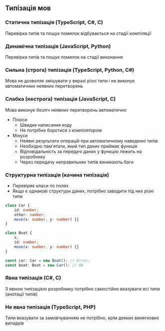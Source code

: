 ## Типізація мов

### Статична типізація (TypeScript, C#, С)

Перевірка типів та пошук помилок відбувається на стадії компіляції

### Динамічна типізація (JavaScript, Python)

Перевірка типів та пошук помилок на стадії виконання

### Сильна (строга) типізація (TypeScript, Python, C#)

Мова не дозволяє змішувати у виразі різні типи і не виконує автоматичних неявних перетворень

### Слабка (нестрога) типізація (JavaScript, С)

Мова виконує безліч неявних перетворень автоматично

-   Плюси
    -   Швидке написання коду
    -   Не потрібно боротися з компілятором
-   Мінуси
    -   Неявні результати операцій при автоматичному наведенні типів
    -   Необхідно пам'ятати, який тип даних приймає функція
    -   Відповідальність за передачі даних у функцію лежить на розробнику
    -   Через передачу неправильних типів виникають баги

### Структурна типізація (качина типізація)

-   Перевіряє класи по полях
-   Якщо є однакові структури даних, потрібно заводити під них різні типи

```ts
class Car {
    id: number;
    other: number;
    move(x: number, y: number) {}
}

class Boat {
    x;
    id: number;
    move(x: number, y: number) {}
}

const car: Car = new Boat(); // Error;
const boat: Boat = new Car(); // OK
```

### Явна типізація (С#, С)

З явною типізацією розробнику потрібно самостійно вказувати всі типи (анотації типів)

### Не явна типізація (TypeScript, PHP)

Типи вказувати за замовчуванням не потрібно, крім деяких виняткових випадків
